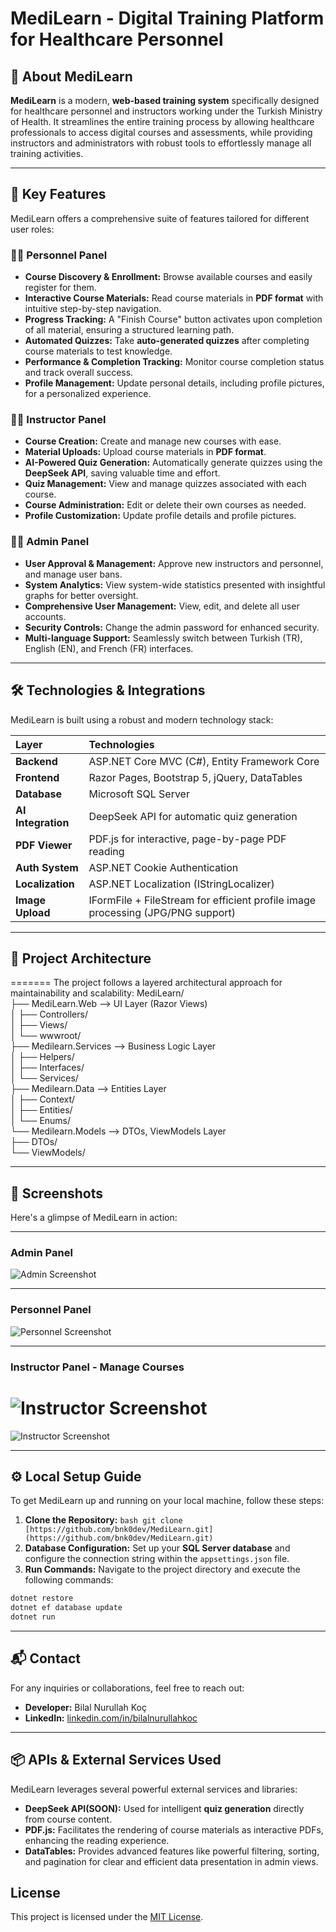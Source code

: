 
# MediLearn - Digital Training Platform for Healthcare Personnel

## 📌 About MediLearn

**MediLearn** is a modern, **web-based training system** specifically designed for healthcare personnel and instructors working under the Turkish Ministry of Health. It streamlines the entire training process by allowing healthcare professionals to access digital courses and assessments, while providing instructors and administrators with robust tools to effortlessly manage all training activities.

---

## 🚀 Key Features

MediLearn offers a comprehensive suite of features tailored for different user roles:

### 👨‍⚕️ Personnel Panel

* **Course Discovery & Enrollment:** Browse available courses and easily register for them.
* **Interactive Course Materials:** Read course materials in **PDF format** with intuitive step-by-step navigation.
* **Progress Tracking:** A "Finish Course" button activates upon completion of all material, ensuring a structured learning path.
* **Automated Quizzes:** Take **auto-generated quizzes** after completing course materials to test knowledge.
* **Performance & Completion Tracking:** Monitor course completion status and track overall success.
* **Profile Management:** Update personal details, including profile pictures, for a personalized experience.

### 👩‍🏫 Instructor Panel

* **Course Creation:** Create and manage new courses with ease.
* **Material Uploads:** Upload course materials in **PDF format**.
* **AI-Powered Quiz Generation:** Automatically generate quizzes using the **DeepSeek API**, saving valuable time and effort.
* **Quiz Management:** View and manage quizzes associated with each course.
* **Course Administration:** Edit or delete their own courses as needed.
* **Profile Customization:** Update profile details and profile pictures.

### 👨‍💼 Admin Panel

* **User Approval & Management:** Approve new instructors and personnel, and manage user bans.
* **System Analytics:** View system-wide statistics presented with insightful graphs for better oversight.
* **Comprehensive User Management:** View, edit, and delete all user accounts.
* **Security Controls:** Change the admin password for enhanced security.
* **Multi-language Support:** Seamlessly switch between Turkish (TR), English (EN), and French (FR) interfaces.

---

## 🛠️ Technologies & Integrations

MediLearn is built using a robust and modern technology stack:

| Layer             | Technologies                                                                   |
| :---------------- | :----------------------------------------------------------------------------- |
| **Backend** | ASP.NET Core MVC (C#), Entity Framework Core                                   |
| **Frontend** | Razor Pages, Bootstrap 5, jQuery, DataTables                                   |
| **Database** | Microsoft SQL Server                                                           |
| **AI Integration**| DeepSeek API for automatic quiz generation                                     |
| **PDF Viewer** | PDF.js for interactive, page-by-page PDF reading                               |
| **Auth System** | ASP.NET Cookie Authentication                                                  |
| **Localization** | ASP.NET Localization (IStringLocalizer)                                        |
| **Image Upload** | IFormFile + FileStream for efficient profile image processing (JPG/PNG support)|

---

## 🧩 Project Architecture

=======
The project follows a layered architectural approach for maintainability and scalability:
MediLearn/  
├── MediLearn.Web              --> UI Layer (Razor Views)  
│   ├── Controllers/  
│   ├── Views/  
│   └── wwwroot/  
├── Medilearn.Services         --> Business Logic Layer  
│   ├── Helpers/  
│   ├── Interfaces/  
│   └── Services/  
├── Medilearn.Data             --> Entities Layer  
│   ├── Context/  
│   ├── Entities/  
│   └── Enums/  
└── Medilearn.Models           --> DTOs, ViewModels Layer  
    ├── DTOs/  
    └── ViewModels/

 ---
  ## 📸 Screenshots 
  
Here's a glimpse of MediLearn in action: 

  --- 
  
  ### Admin Panel 
  
  ![Admin Screenshot](gitImages/admin.PNG) 
  
  --- 
  
  ### Personnel Panel 
  ![Personnel Screenshot](gitImages/personel.PNG) 

--- 
### Instructor Panel - Manage Courses 

![Instructor Screenshot](gitImages/instructor.png) 
=======
![Instructor Screenshot](gitImages/instructor.PNG) 

--- 

## ⚙️ Local Setup Guide 
To get MediLearn up and running on your local machine, follow these steps: 

1. **Clone the Repository:** 
```bash git clone [https://github.com/bnk0dev/MediLearn.git](https://github.com/bnk0dev/MediLearn.git) ```
3. **Database Configuration:** 
Set up your **SQL Server database** and configure the connection string within the `appsettings.json` file. 
4. **Run Commands:** 
Navigate to the project directory and execute the following commands: 
```bash 
dotnet restore 
dotnet ef database update 
dotnet run
```

--- 

## 📬 Contact 

For any inquiries or collaborations, feel free to reach out: 
* **Developer:** Bilal Nurullah Koç
 * **LinkedIn:** [linkedin.com/in/bilalnurullahkoc](https://linkedin.com/in/bilalnurullahkoc) 

--- 

## 📦 APIs & External Services Used 

MediLearn leverages several powerful external services and libraries: 
* **DeepSeek API(SOON):** Used for intelligent **quiz generation** directly from course content. 
* **PDF.js:** Facilitates the rendering of course materials as interactive PDFs, enhancing the reading experience. 
* **DataTables:** Provides advanced features like powerful filtering, sorting, and pagination for clear and efficient data presentation in admin views.

## License

This project is licensed under the [MIT License](./LICENSE).
